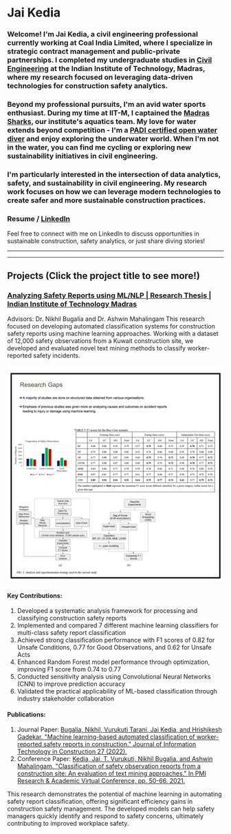 # Jai Kedia

### Welcome! I'm Jai Kedia, a civil engineering professional currently working at Coal India Limited, where I specialize in strategic contract management and public-private partnerships. I completed my undergraduate studies in [Civil Engineering](https://civil.iitm.ac.in/) at the Indian Institute of Technology, Madras, where my research focused on leveraging data-driven technologies for construction safety analytics. 
### Beyond my professional pursuits, I'm an avid water sports enthusiast. During my time at IIT-M, I captained the [Madras Sharks](https://www.instagram.com/madrassharks?utm_source=ig_web_button_share_sheet&igsh=ZDNlZDc0MzIxNw==), our institute's aquatics team. My love for water extends beyond competition - I'm a [PADI certified open water diver](/images/PADI-certification.png) and enjoy exploring the underwater world. When I'm not in the water, you can find me cycling or exploring new sustainability initiatives in civil engineering.
### I'm particularly interested in the intersection of data analytics, safety, and sustainability in civil engineering. My research work focuses on how we can leverage modern technologies to create safer and more sustainable construction practices.
### Resume / [LinkedIn](https://www.linkedin.com/in/jai-kedia-471293152/)
Feel free to connect with me on LinkedIn to discuss opportunities in sustainable construction, safety analytics, or just share diving stories!

------
------

## Projects (Click the project title to see more!)

### [Analyzing Safety Reports using ML/NLP | Research Thesis | Indian Institute of Technology Madras](/Project/BTP-Review_compressed.pdf)
Advisors: Dr. Nikhil Bugalia and Dr. Ashwin Mahalingam
This research focused on developing automated classification systems for construction safety reports using machine learning approaches. Working with a dataset of 12,000 safety observations from a Kuwait construction site, we developed and evaluated novel text mining methods to classify worker-reported safety incidents.

![Bachelor Thesis](/images/Collage_BTP.png)

#### Key Contributions:
1. Developed a systematic analysis framework for processing and classifying construction safety reports
2. Implemented and compared 7 different machine learning classifiers for multi-class safety report classification
3. Achieved strong classification performance with F1 scores of 0.82 for Unsafe Conditions, 0.77 for Good Observations, and 0.62 for Unsafe Acts
4. Enhanced Random Forest model performance through optimization, improving F1 score from 0.74 to 0.77
5. Conducted sensitivity analysis using Convolutional Neural Networks (CNN) to improve prediction accuracy
6. Validated the practical applicability of ML-based classification through industry stakeholder collaboration

#### Publications:
1. Journal Paper: [Bugalia, Nikhil, Vurukuti Tarani, Jai Kedia, and Hrishikesh Gadekar. "Machine learning-based automated classification of worker-reported safety reports in construction." Journal of Information Technology in Construction 27 (2022).](/Project/2022_45-ITcon-Bugalia.pdf)
2. Conference Paper: [Kedia, Jai, T. Vurukuti, Nikhil Bugalia, and Ashwin Mahalingam. "Classification of safety observation reports from a construction site: An evaluation of text mining approaches." In PMI Research & Academic Virtual Conference, pp. 50-66. 2021.](/Project/PMI-RAC-2021-Proceeding-Final-Version.pdf)

This research demonstrates the potential of machine learning in automating safety report classification, offering significant efficiency gains in construction safety management. The developed models can help safety managers quickly identify and respond to safety concerns, ultimately contributing to improved workplace safety.

